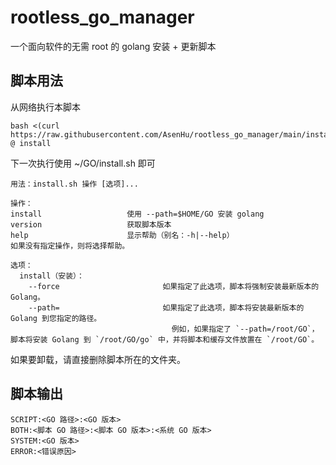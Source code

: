 # rootless_go_manager

一个面向软件的无需 root 的 golang 安装 + 更新脚本

## 脚本用法

从网络执行本脚本
```
bash <(curl https://raw.githubusercontent.com/AsenHu/rootless_go_manager/main/install.sh) @ install
```
下一次执行使用 ~/GO/install.sh 即可

```
用法：install.sh 操作 [选项]...

操作：
install                   使用 --path=$HOME/GO 安装 golang
version                   获取脚本版本
help                      显示帮助（别名：-h|--help）
如果没有指定操作，则将选择帮助。

选项：
  install（安装）：
    --force                       如果指定了此选项，脚本将强制安装最新版本的 Golang。
    --path=                       如果指定了此选项，脚本将安装最新版本的 Golang 到您指定的路径。
                                    例如，如果指定了 `--path=/root/GO`，脚本将安装 Golang 到 `/root/GO/go` 中，并将脚本和缓存文件放置在 `/root/GO`。
```

如果要卸载，请直接删除脚本所在的文件夹。

## 脚本输出

```
SCRIPT:<GO 路径>:<GO 版本>
BOTH:<脚本 GO 路径>:<脚本 GO 版本>:<系统 GO 版本>
SYSTEM:<GO 版本>
ERROR:<错误原因>
```
